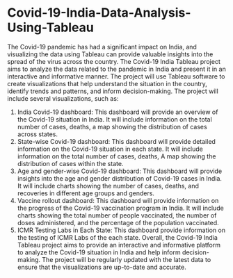 # Covid-19-India-Data-Analysis-Using-Tableau

The Covid-19 pandemic has had a significant impact on India, and visualizing the data using Tableau can provide valuable insights into the spread of the virus across the country.
The Covid-19 India Tableau project aims to analyze the data related to the pandemic in India and present it in an interactive and informative manner. The project will use Tableau software to create visualizations that help understand the situation in the country, identify trends and patterns, and inform decision-making.
The project will include several visualizations, such as:
1. India Covid-19 dashboard: This dashboard will provide an overview of the Covid-19 situation in India. It will include information on the total number of cases, deaths, a map showing the distribution of cases across states.
2. State-wise Covid-19 dashboard: This dashboard will provide detailed information on the Covid-19 situation in each state. It will include information on the total number of cases, deaths, A map showing the distribution of cases within the state.
3. Age and gender-wise Covid-19 dashboard: This dashboard will provide insights into the age and gender distribution of Covid-19 cases in India. It will include charts showing the number of cases, deaths, and recoveries in different age groups and genders.
4. Vaccine rollout dashboard: This dashboard will provide information on the progress of the Covid-19 vaccination program in India. It will include charts showing the total number of people vaccinated, the number of doses administered, and the percentage of the population vaccinated.
5. ICMR Testing Labs in Each State: This dashboard provide information on the testing of ICMR Labs of the each state.
Overall, the Covid-19 India Tableau project aims to provide an interactive and informative platform to analyze the Covid-19 situation in India and help inform decision-making. The project will be regularly updated with the latest data to ensure that the visualizations are up-to-date and accurate.
